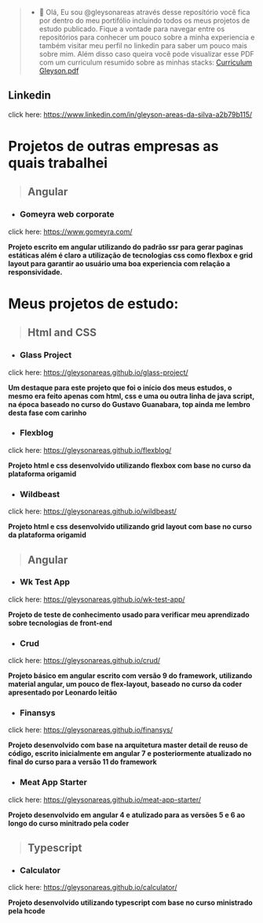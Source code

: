 > - 👋 Olá, Eu sou @gleysonareas através desse reposítório você fica por dentro do meu portifólio incluindo todos os meus projetos de estudo publicado. Fique a vontade para navegar entre os repositórios para conhecer um pouco sobre a minha experiencia e também visitar meu perfil no linkedin para saber um pouco mais sobre mim. Além disso caso queira você pode visualizar esse PDF com um curriculum resumido sobre as minhas stacks: [Curriculum Gleyson.pdf](https://github.com/gleysonareas/gleysonareas/files/10388259/Curriculum.Gleyson.pdf)

## Linkedin
click here: https://www.linkedin.com/in/gleyson-areas-da-silva-a2b79b115/

# Projetos de outras empresas as quais trabalhei

> ## Angular

- ### Gomeyra web corporate
click here: https://www.gomeyra.com/

**Projeto escrito em angular utilizando do padrão ssr para gerar paginas estáticas além é claro a utilização de tecnologias css como flexbox e grid layout para garantir ao usuário uma boa experiencia com relação a responsividade.**

# Meus projetos de estudo:

> ## Html and CSS

- ### Glass Project
click here: https://gleysonareas.github.io/glass-project/

**Um destaque para este projeto que foi o início dos meus estudos, o mesmo era feito apenas com html, css e uma ou outra linha de java script, na época baseado no curso do Gustavo Guanabara, top ainda me lembro desta fase com carinho**

- ### Flexblog
click here: https://gleysonareas.github.io/flexblog/

**Projeto html e css desenvolvido utilizando flexbox com base no curso da plataforma origamid**

- ### Wildbeast
click here: https://gleysonareas.github.io/wildbeast/

**Projeto html e css desenvolvido utilizando grid layout com base no curso da plataforma origamid**


> ## Angular

- ### Wk Test App
click here: https://gleysonareas.github.io/wk-test-app/

**Projeto de teste de conhecimento usado para verificar meu aprendizado sobre tecnologias de front-end**


- ### Crud
click here: https://gleysonareas.github.io/crud/

**Projeto básico em angular escrito com versão 9 do framework, utilizando material angular, um pouco de flex-layout, baseado no curso da coder apresentado por Leonardo leitão**


- ### Finansys
click here: https://gleysonareas.github.io/finansys/

**Projeto desenvolvido com base na arquitetura master detail de reuso de código, escrito inicialmente em angular 7 e posteriormente atualizado no final do curso para a versão 11 do framework**

- ### Meat App Starter
click here: https://gleysonareas.github.io/meat-app-starter/

**Projeto desenvolvido em angular 4 e atulizado para as versões 5 e 6 ao longo do curso minitrado pela coder**


> ## Typescript

- ### Calculator
click here: https://gleysonareas.github.io/calculator/

**Projeto desenvolvido utilizando typescript com base no curso ministrado pela hcode**

<!---
gleysonareas/gleysonareas é um repositório ✨ especial ✨ porque seu `README.md` (este arquivo) aparece no seu perfil do GitHub.
Você pode clicar no link Visualizar para ver suas alterações.
--->

